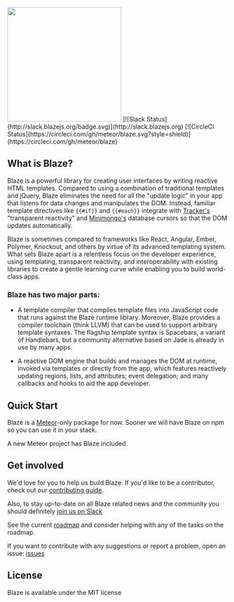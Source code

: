 <img src="https://cdn.rawgit.com/meteor/blaze/master/images/logo.svg" width="260" />
[![Slack Status](http://slack.blazejs.org/badge.svg)](http://slack.blazejs.org)
[![CircleCI Status](https://circleci.com/gh/meteor/blaze.svg?style=shield)](https://circleci.com/gh/meteor/blaze)

## What is Blaze?

Blaze is a powerful library for creating user interfaces by writing reactive HTML templates.  Compared to using a combination of traditional templates and jQuery, Blaze eliminates the need for all the "update logic" in your app that listens for data changes and manipulates the DOM.  Instead, familiar template directives like ``{{#if}}`` and ``{{#each}}`` integrate with [Tracker's](https://meteor.com/tracker) "transparent reactivity" and [Minimongo's](https://meteor.com/mini-databases) database cursors so that the DOM updates automatically. 

Blaze is sometimes compared to frameworks like React, Angular, Ember, Polymer, Knockout, and others by virtue of its advanced templating system.  What sets Blaze apart is a relentless focus on the developer experience, using templating, transparent reactivity, and interoperability with existing libraries to create a gentle learning curve while enabling you to build world-class apps.

### Blaze has two major parts:

* A template compiler that compiles template files into JavaScript code that runs against the Blaze runtime library.  Moreover, Blaze provides a compiler toolchain (think LLVM) that can be used to support arbitrary template syntaxes.  The flagship template syntax is Spacebars, a variant of Handlebars, but a community alternative based on Jade is already in use by many apps.

* A reactive DOM engine that builds and manages the DOM at runtime, invoked via templates or directly from the app, which features reactively updating regions, lists, and attributes; event delegation; and many callbacks and hooks to aid the app developer.

## Quick Start

Blaze is a [Meteor](http://meteor.com/)-only package for now. Sooner we will have Blaze on npm so you can use it in your stack.

A new Meteor project has Blaze included.

## Get involved

We'd love for you to help us build Blaze. If you'd like to be a contributor,
check out our [contributing guide](/Contributing.md).

Also, to stay up-to-date on all Blaze related news and the community you should
definitely [join us on Slack](http://slack.blazejs.org)

See the current [roadmap](https://github.com/meteor/blaze/milestones) and consider helping with any of the tasks on the roadmap.

If you want to contribute with any suggestions or report a problem, open an issue: [issues](https://github.com/meteor/blaze/issues)

## License

Blaze is available under the MIT license

